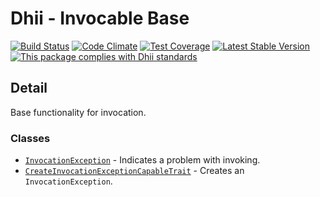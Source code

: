 # Dhii - Invocable Base

[![Build Status](https://travis-ci.org/Dhii/invocable-base.svg?branch=master)](https://travis-ci.org/Dhii/invocable-base)
[![Code Climate](https://codeclimate.com/github/Dhii/invocable-base/badges/gpa.svg)](https://codeclimate.com/github/Dhii/invocable-base)
[![Test Coverage](https://codeclimate.com/github/Dhii/invocable-base/badges/coverage.svg)](https://codeclimate.com/github/Dhii/invocable-base/coverage)
[![Latest Stable Version](https://poser.pugx.org/Dhii/invocable-base/version)](https://packagist.org/packages/Dhii/invocable-base)
[![This package complies with Dhii standards](https://img.shields.io/badge/Dhii-Compliant-green.svg?style=flat-square)][Dhii]

## Detail
Base functionality for invocation.

### Classes
- [`InvocationException`][InvocationException] - Indicates a problem with invoking.
- [`CreateInvocationExceptionCapableTrait`][CreateInvocationExceptionCapableTrait] - Creates an `InvocationException`.

[Dhii]: https://github.com/Dhii/dhii

[InvocationException]:                          src/Exception/InvocationException.php
[CreateInvocationExceptionCapableTrait]:        src/CreateInvocationExceptionCapableTrait.php
